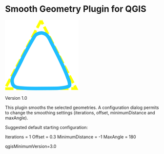 # Smooth Geometry Plugin for QGIS


![image](https://github.com/ValPinnaSardinia/Smooth_Geometry_Plugin/blob/main/images/smooth_geometry2.png)

Version 1.0

This plugin smooths the selected geometries. A configuration dialog permits to change the smoothing settings (iterations, offset, minimumDistance and maxAngle).

Suggested default starting configuration: 

Iterations = 1
Offset = 0.3
MinimumDistance = -1
MaxAngle = 180

qgisMinimumVersion=3.0
